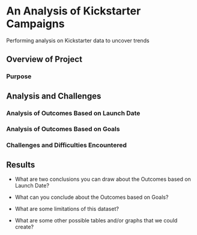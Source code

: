 # An Analysis of Kickstarter Campaigns
Performing analysis on Kickstarter data to uncover trends
## Overview of Project
### Purpose

## Analysis and Challenges
### Analysis of Outcomes Based on Launch Date

### Analysis of Outcomes Based on Goals

### Challenges and Difficulties Encountered

## Results
- What are two conclusions you can draw about the Outcomes based on Launch Date?

- What can you conclude about the Outcomes based on Goals?

- What are some limitations of this dataset?

- What are some other possible tables and/or graphs that we could create?
